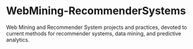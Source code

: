 # WebMining-RecommenderSystems
Web Mining and Recommender System projects and practices, devoted to current methods for recommender systems, data mining, and predictive analytics.
